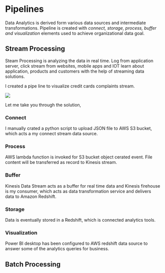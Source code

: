 # Pipelines

Data Analytics is derived form various data sources and intermediate transformations.  Pipeline is created with *connect, storage, process, buffer and visualization* elements used to achieve organizational data goal.
## Stream Processing

Steam Processing is analyzing the data in real time.  Log from application server, click stream from websites, mobile apps and IOT learn about application, products and customers with the help of streaming data solutions.

I created a pipe line to visualize credit cards complaints stream.

![](https://github.com/vijaykothareddy/Data-Engineering/blob/master/Contents/Stream_Processing.jpg)

Let me take you through the solution,

### Connect

I manually crated a python script to upload JSON file to AWS S3 bucket, which acts a my connect stream data source.

### Process

AWS lambda function is invoked for S3 bucket object cerated event.  File content will be transferred as record to Kinesis stream.

### Buffer

Kinesis Data Stream acts as a buffer for real time data and Kinesis firehouse is my consumer, which acts as  data transformation service and delivers data to Amazon Redshift.

### Storage

Data is eventually stored in a Redshift, which is connected analytics tools.

### Visualization

Power BI desktop has been configured to AWS redshift data source to answer some of the analytics queries for business.

## Batch Processing
